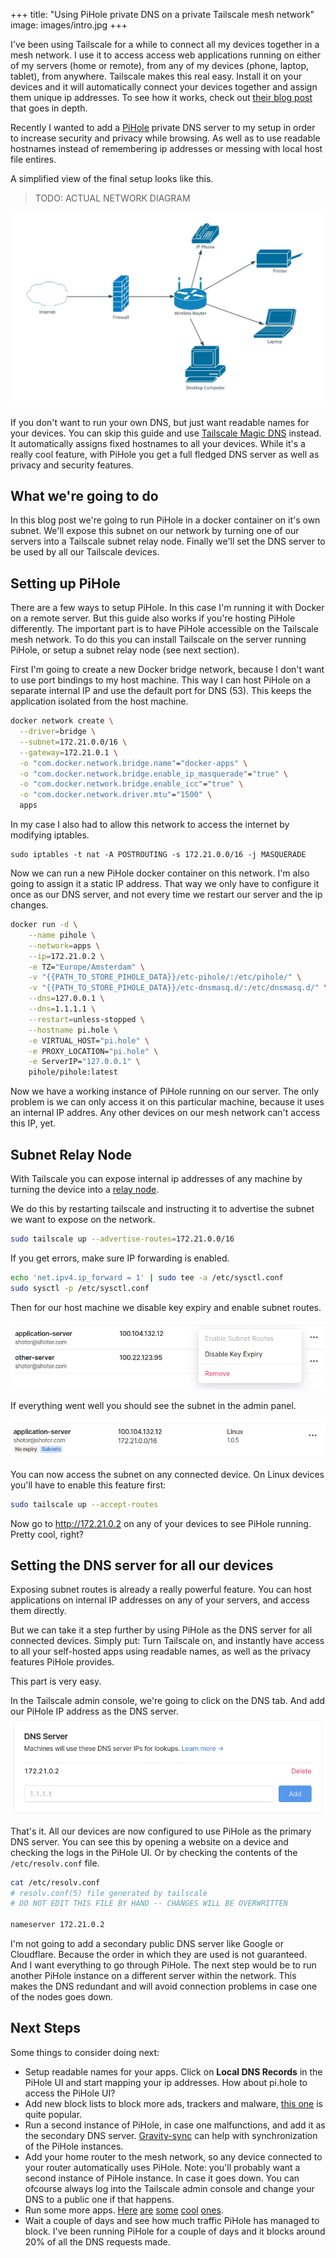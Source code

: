 +++
title: "Using PiHole private DNS on a private Tailscale mesh network"
image: images/intro.jpg
+++

I've been using Tailscale for a while to connect all my devices together in a mesh network. I use it to access access web applications running on either of my servers (home or remote), from any of my devices (phone, laptop, tablet), from anywhere. Tailscale makes this real easy. Install it on your devices and it will automatically connect your devices together and assign them unique ip addresses. To see how it works, check out [their blog post ](https://tailscale.com/blog/how-tailscale-works/) that goes in depth.

Recently I wanted to add a [PiHole](https://pi-hole.net/) private DNS server to my setup in order to increase security and privacy while browsing. As well as to use readable hostnames instead of remembering ip addresses or messing with local host file entires.

A simplified view of the final setup looks like this.

> TODO: ACTUAL NETWORK DIAGRAM

![Network Diagram](images/network.png)

If you don't want to run your own DNS, but just want readable names for your devices. You can skip this guide and use [Tailscale Magic DNS](https://tailscale.com/kb/1081/magic-dns) instead. It automatically assigns fixed hostnames to all your devices. While it's a really cool feature, with PiHole you get a full fledged DNS server as well as privacy and security features.

## What we're going to do

In this blog post we're going to run PiHole in a docker container on it's own subnet. We'll expose this subnet on our network by turning one of our servers into a Tailscale subnet relay node. Finally we'll set the DNS server to be used by all our Tailscale devices.

## Setting up PiHole

There are a few ways to setup PiHole. In this case I'm running it with Docker on a remote server. But this guide also works if you're hosting PiHole differently. The important part is to have PiHole accessible on the Tailscale mesh network. To do this you can install Tailscale on the server running PiHole, or setup a subnet relay node (see next section).

First I'm going to create a new Docker bridge network, because I don't want to use port bindings to my host machine. This way I can host PiHole on a separate internal IP and use the default port for DNS (53). This keeps the application isolated from the host machine.

```sh
docker network create \
  --driver=bridge \
  --subnet=172.21.0.0/16 \
  --gateway=172.21.0.1 \
  -o "com.docker.network.bridge.name"="docker-apps" \
  -o "com.docker.network.bridge.enable_ip_masquerade"="true" \
  -o "com.docker.network.bridge.enable_icc"="true" \
  -o "com.docker.network.driver.mtu"="1500" \
  apps
```

In my case I also had to allow this network to access the internet by modifying iptables.

```
sudo iptables -t nat -A POSTROUTING -s 172.21.0.0/16 -j MASQUERADE
```

Now we can run a new PiHole docker container on this network. I'm also going to assign it a static IP address. That way we only have to configure it once as our DNS server, and not every time we restart our server and the ip changes.

```sh
docker run -d \
    --name pihole \
    --network=apps \
    --ip=172.21.0.2 \
    -e TZ="Europe/Amsterdam" \
    -v "{{PATH_TO_STORE_PIHOLE_DATA}}/etc-pihole/:/etc/pihole/" \
    -v "{{PATH_TO_STORE_PIHOLE_DATA}}/etc-dnsmasq.d/:/etc/dnsmasq.d/" \
    --dns=127.0.0.1 \
    --dns=1.1.1.1 \
    --restart=unless-stopped \
    --hostname pi.hole \
    -e VIRTUAL_HOST="pi.hole" \
    -e PROXY_LOCATION="pi.hole" \
    -e ServerIP="127.0.0.1" \
    pihole/pihole:latest
```

Now we have a working instance of PiHole running on our server. The only problem is we can only access it on this particular machine, because it uses an internal IP addres. Any other devices on our mesh network can't access this IP, yet.

## Subnet Relay Node

With Tailscale you can expose internal ip addresses of any machine by turning the device into a [relay node](https://tailscale.com/kb/1019/subnets).

We do this by restarting tailscale and instructing it to advertise the subnet we want to expose on the network.

```sh
sudo tailscale up --advertise-routes=172.21.0.0/16
```

If you get errors, make sure IP forwarding is enabled.

```sh
echo 'net.ipv4.ip_forward = 1' | sudo tee -a /etc/sysctl.conf
sudo sysctl -p /etc/sysctl.conf
```

Then for our host machine we disable key expiry and enable subnet routes.

![Disable key expiry and enable subnet routes](images/key-expiry-subnet-routes.png)

If everything went well you should see the subnet in the admin panel.

![Subnet routes enabled](images/subnets-enabled.png)

You can now access the subnet on any connected device. On Linux devices you'll have to enable this feature first:

```sh
sudo tailscale up --accept-routes
```

Now go to http://172.21.0.2 on any of your devices to see PiHole running. Pretty cool, right?

## Setting the DNS server for all our devices

Exposing subnet routes is already a really powerful feature. You can host applications on internal IP addresses on any of your servers, and access them directly.

But we can take it a step further by using PiHole as the DNS server for all connected devices. Simply put: Turn Tailscale on, and instantly have access to all your self-hosted apps using readable names, as well as the privacy features PiHole provides.

This part is very easy.

In the Tailscale admin console, we're going to click on the DNS tab. And add our PiHole IP address as the DNS server.
![PiHole DNS](images/pihole-dns.png)

That's it. All our devices are now configured to use PiHole as the primary DNS server. You can see this by opening a website on a device and checking the logs in the PiHole UI. Or by checking the contents of the `/etc/resolv.conf` file.

```sh
cat /etc/resolv.conf
# resolv.conf(5) file generated by tailscale
# DO NOT EDIT THIS FILE BY HAND -- CHANGES WILL BE OVERWRITTEN

nameserver 172.21.0.2
```

I'm not going to add a secondary public DNS server like Google or Cloudflare. Because the order in which they are used is not guaranteed. And I want everything to go through PiHole. The next step would be to run another PiHole instance on a different server within the network. This makes the DNS redundant and will avoid connection problems in case one of the nodes goes down.

## Next Steps

Some things to consider doing next:

- Setup readable names for your apps. Click on **Local DNS Records** in the PiHole UI and start mapping your ip addresses. How about pi.hole to access the PiHole UI?
- Add new block lists to block more ads, trackers and malware, [this one](https://hosts.oisd.nl/) is quite popular.
- Run a second instance of PiHole, in case one malfunctions, and add it as the secondary DNS server. [Gravity-sync](https://github.com/vmstan/gravity-sync) can help with synchronization of the PiHole instances.
- Add your home router to the mesh network, so any device connected to your router automatically uses PiHole. Note: you'll probably want a second instance of PiHole instance. In case it goes down. You can ofcourse always log into the Tailscale admin console and change your DNS to a public one if that happens.
- Run some more apps. [Here](https://hub.docker.com/r/linuxserver/calibre) [are](https://hub.docker.com/r/gitea/gitea) [some](https://hub.docker.com/r/linuxserver/syncthing) [cool](https://hub.docker.com/r/linuxserver/code-server) [ones](https://github.com/awesome-selfhosted/awesome-selfhosted).
- Wait a couple of days and see how much traffic PiHole has managed to block. I've been running PiHole for a couple of days and it blocks around 20% of all the DNS requests made.
